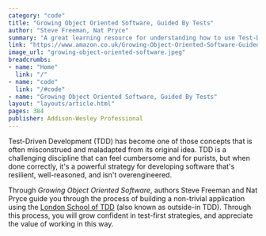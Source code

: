 ```yaml
---
category: "code"
title: "Growing Object Oriented Software, Guided By Tests"
author: "Steve Freeman, Nat Pryce"
summary: "A great learning resource for understanding how to use Test-Driven Development as a design strategy for building software that's resilient and user-focused."
link: "https://www.amazon.co.uk/Growing-Object-Oriented-Software-Guided-Signature/dp/0321503627/ref=sr_1_1?crid=TV4593IIR6UQ&keywords=growing+object+oriented+software+guided+by+tests&qid=1636495870&sprefix=growing+object+o%2Cstripbooks%2C163&sr=8-1"
image_url: "growing-object-oriented-software.jpeg"
breadcrumbs:
- name: "Home"
  link: "/"
- name: "code"
  link: "/#code"
- name: "Growing Object Oriented Software, Guided By Tests"
layout: "layouts/article.html"
pages: 384
publisher: Addison-Wesley Professional
---
```


Test-Driven Development (TDD) has become one of those concepts that is often misconstrued and maladapted from its original idea. TDD is a challenging discipline that can feel cumbersome and for purists, but when done correctly, it's a powerful strategy for developing software that's resilient, well-reasoned, and isn't overengineered.

Through _Growing Object Oriented Software_, authors Steve Freeman and Nat Pryce guide you through the process of building a non-trivial application using the [London School of TDD](https://medium.com/@adrianbooth/test-driven-development-wars-detroit-vs-london-classicist-vs-mockist-9956c78ae95f) (also known as outside-in TDD). Through this process, you will grow confident in test-first strategies, and appreciate the value of working in this way.
